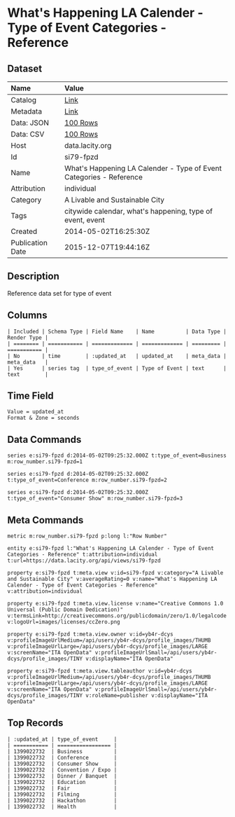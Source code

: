 # What's Happening LA Calender - Type of Event Categories - Reference

## Dataset

| Name | Value |
| :--- | :---- |
| Catalog | [Link](https://catalog.data.gov/dataset/whats-happening-la-calender-type-of-event-categories-reference) |
| Metadata | [Link](https://data.lacity.org/api/views/si79-fpzd) |
| Data: JSON | [100 Rows](https://data.lacity.org/api/views/si79-fpzd/rows.json?max_rows=100) |
| Data: CSV | [100 Rows](https://data.lacity.org/api/views/si79-fpzd/rows.csv?max_rows=100) |
| Host | data.lacity.org |
| Id | si79-fpzd |
| Name | What's Happening LA Calender - Type of Event Categories - Reference |
| Attribution | individual |
| Category | A Livable and Sustainable City |
| Tags | citywide calendar, what's happening, type of event, event |
| Created | 2014-05-02T16:25:30Z |
| Publication Date | 2015-12-07T19:44:16Z |

## Description

Reference data set for type of event

## Columns

```ls
| Included | Schema Type | Field Name    | Name          | Data Type | Render Type |
| ======== | =========== | ============= | ============= | ========= | =========== |
| No       | time        | :updated_at   | updated_at    | meta_data | meta_data   |
| Yes      | series tag  | type_of_event | Type of Event | text      | text        |
```

## Time Field

```ls
Value = updated_at
Format & Zone = seconds
```

## Data Commands

```ls
series e:si79-fpzd d:2014-05-02T09:25:32.000Z t:type_of_event=Business m:row_number.si79-fpzd=1

series e:si79-fpzd d:2014-05-02T09:25:32.000Z t:type_of_event=Conference m:row_number.si79-fpzd=2

series e:si79-fpzd d:2014-05-02T09:25:32.000Z t:type_of_event="Consumer Show" m:row_number.si79-fpzd=3
```

## Meta Commands

```ls
metric m:row_number.si79-fpzd p:long l:"Row Number"

entity e:si79-fpzd l:"What's Happening LA Calender - Type of Event Categories - Reference" t:attribution=individual t:url=https://data.lacity.org/api/views/si79-fpzd

property e:si79-fpzd t:meta.view v:id=si79-fpzd v:category="A Livable and Sustainable City" v:averageRating=0 v:name="What's Happening LA Calender - Type of Event Categories - Reference" v:attribution=individual

property e:si79-fpzd t:meta.view.license v:name="Creative Commons 1.0 Universal (Public Domain Dedication)" v:termsLink=http://creativecommons.org/publicdomain/zero/1.0/legalcode v:logoUrl=images/licenses/ccZero.png

property e:si79-fpzd t:meta.view.owner v:id=yb4r-dcys v:profileImageUrlMedium=/api/users/yb4r-dcys/profile_images/THUMB v:profileImageUrlLarge=/api/users/yb4r-dcys/profile_images/LARGE v:screenName="ITA OpenData" v:profileImageUrlSmall=/api/users/yb4r-dcys/profile_images/TINY v:displayName="ITA OpenData"

property e:si79-fpzd t:meta.view.tableauthor v:id=yb4r-dcys v:profileImageUrlMedium=/api/users/yb4r-dcys/profile_images/THUMB v:profileImageUrlLarge=/api/users/yb4r-dcys/profile_images/LARGE v:screenName="ITA OpenData" v:profileImageUrlSmall=/api/users/yb4r-dcys/profile_images/TINY v:roleName=publisher v:displayName="ITA OpenData"
```

## Top Records

```ls
| :updated_at | type_of_event     | 
| =========== | ================= | 
| 1399022732  | Business          | 
| 1399022732  | Conference        | 
| 1399022732  | Consumer Show     | 
| 1399022732  | Convention / Expo | 
| 1399022732  | Dinner / Banquet  | 
| 1399022732  | Education         | 
| 1399022732  | Fair              | 
| 1399022732  | Filming           | 
| 1399022732  | Hackathon         | 
| 1399022732  | Health            | 
```